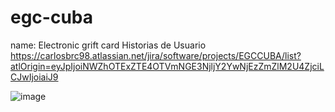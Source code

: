 # egc-cuba
name: Electronic grift card
Historias de Usuario
https://carlosbrc98.atlassian.net/jira/software/projects/EGCCUBA/list?atlOrigin=eyJpIjoiNWZhOTExZTE4OTVmNGE3NjljY2YwNjEzZmZlM2U4ZjciLCJwIjoiaiJ9

![image](https://github.com/carterror/egc-cuba/assets/22793175/2d6f24cd-374e-46e5-aa86-029a7b9d29db)
